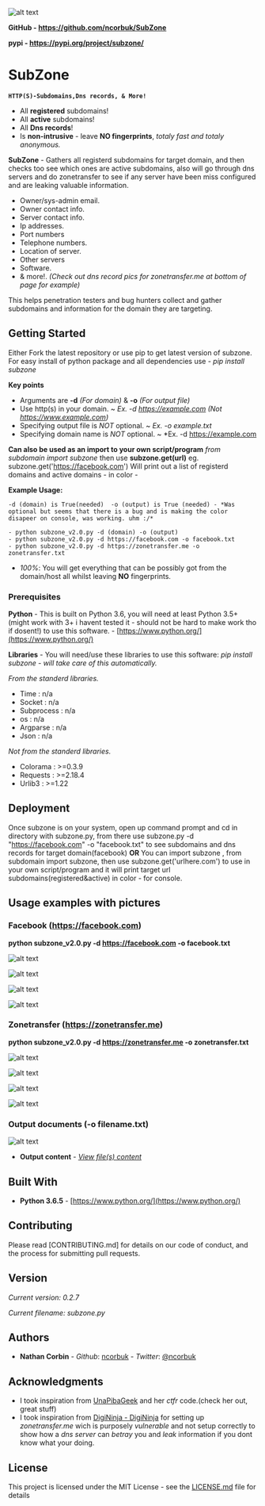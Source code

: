 ![alt text](https://raw.githubusercontent.com/ncorbuk/SubZone/master/logo_.png)

**GitHub - https://github.com/ncorbuk/SubZone**

**pypi - https://pypi.org/project/subzone/**

# SubZone
**```HTTP(S)-Subdomains,Dns records, & More!```**
* All **registered** subdomains!
* All **active** subdomains!
* All **Dns records**!
* Is **non-intrusive** - leave **NO fingerprints**, *totaly fast and totaly anonymous.*

**SubZone** - Gathers all registerd subdomains for target domain, and then checks too see which ones are active subdomains, 
also will go through dns servers and do zonetransfer to see if any server have been miss configured and are leaking valuable
information.

* Owner/sys-admin email.
* Owner contact info.
* Server contact info.
* Ip addresses.
* Port numbers
* Telephone numbers.
* Location of server.
* Other servers
* Software.
* & more!.
*(Check out dns record pics for zonetransfer.me at bottom of page for example)*

This helps penetration testers and bug hunters collect and gather subdomains and information for the domain they are targeting. 

## Getting Started

Either Fork the latest repository or use pip to get latest version of subzone.
For easy install of python package and all dependencies use - *pip install subzone*

**Key points**
* Arguments are **-d** *(For domain)* & **-o** *(For output file)*
* Use http(s) in your domain.  ~  *Ex. -d https://example.com (Not https://www.example.com)*
* Specifying output file is *NOT* optional.  ~  *Ex. -o example.txt* 
* Specifying domain name is *NOT* optional.  ~  *Ex. -d https://example.com

**Can also be used as an import to your own script/program** 
*from subdomain import subzone*
then use **subzone.get(url)** eg. subzone.get('https://facebook.com')
Will print out a list of registerd domains and active domains - in color - 

**Example Usage:**
```
-d (domain) is True(needed)  -o (output) is True (needed) - *Was optional but seems that there is a bug and is making the color disapeer on console, was working. uhm :/*

- python subzone_v2.0.py -d (domain) -o (output)
- python subzone_v2.0.py -d https://facebook.com -o facebook.txt
- python subzone_v2.0.py -d https://zonetransfer.me -o zonetransfer.txt
```

- *100%*: You will get everything that can be possibly got from the domain/host all whilst leaving **NO** fingerprints.

### Prerequisites

**Python** - This is built on Python 3.6, you will need at least Python 3.5+ (might work with 3+ i havent tested it - should not be hard to make work tho if dosent!) to use this software. - [https://www.python.org/](https://www.python.org/)

**Libraries** - You will need/use these libraries to use this software: 
*pip install subzone - will take care of this automatically.*

*From the standerd libraries.*
* Time : n/a
* Socket : n/a
* Subprocess : n/a
* os : n/a
* Argparse : n/a
* Json : n/a

*Not from the standerd libraries.*
* Colorama : >=0.3.9
* Requests : >=2.18.4
* Urlib3 : >=1.22

## Deployment

Once subzone is on your system, open up command prompt and cd in directory with subzone.py, from there use subzone.py -d "https://facebook.com" -o "facebook.txt" to see subdomains and dns records for target domain(facebook)
**OR** 
You can import subzone , from subdomain import subzone, then use subzone.get('urlhere.com') to use in your own script/program
and it will print target url subdomains(registered&active) in color - for console.

## Usage examples with pictures

### Facebook (https://facebook.com)
**python subzone_v2.0.py -d https://facebook.com -o facebook.txt**

![alt text](https://github.com/ncorbuk/SubZone/blob/master/Usage_pictures/facebook_01.png)

![alt text](https://github.com/ncorbuk/SubZone/blob/master/Usage_pictures/facebook_02.png)

![alt text](https://github.com/ncorbuk/SubZone/blob/master/Usage_pictures/facebook_3.png)

![alt text](https://github.com/ncorbuk/SubZone/blob/master/Usage_pictures/facebook_04.png)

### Zonetransfer (https://zonetransfer.me)
**python subzone_v2.0.py -d https://zonetransfer.me -o zonetransfer.txt**

![alt text](https://github.com/ncorbuk/SubZone/blob/master/Usage_pictures/zonetransfer_1.png)

![alt text](https://github.com/ncorbuk/SubZone/blob/master/Usage_pictures/zonetransfer_2.png)

![alt text](https://github.com/ncorbuk/SubZone/blob/master/Usage_pictures/zonetransfer_3.png)

![alt text](https://github.com/ncorbuk/SubZone/blob/master/Usage_pictures/zonetransfer_4.png)

### Output documents (-o filename.txt)

![alt text](https://github.com/ncorbuk/SubZone/blob/master/Usage_pictures/output_docs01.png)

* **Output content** - *[View file(s) content](https://github.com/ncorbuk/SubZone/tree/master/Example%20of%20output%20files)*

## Built With

* **Python 3.6.5** - [https://www.python.org/](https://www.python.org/)

## Contributing

Please read [CONTRIBUTING.md] for details on our code of conduct, and the process for submitting pull requests.

## Version

*Current version: 0.2.7*

*Current filename: subzone.py*

## Authors

* **Nathan Corbin** - *Github*: [ncorbuk](https://github.com/ncorbuk) - *Twitter*: [@ncorbuk](https://twitter.com/ncorbuk)

## Acknowledgments

* I took inspiration from [UnaPibaGeek](https://github.com/UnaPibaGeek) and her *ctfr* code.(check her out, great stuff)
* I took inspiration from [DigiNinja - DigiNinja](https://zonetransfer.me) for setting up *zonetransfer.me* wich is purposely *vulnerable* and not setup correctly to show how a *dns server* can *betray* you and *leak* information if you dont know what your doing.

## License

This project is licensed under the MIT License - see the [LICENSE.md](LICENSE.md) file for details

